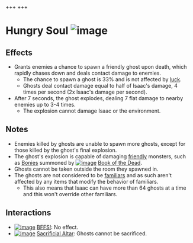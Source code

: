 +++
+++

 # Hungry Soul ![image](/image/Hungry_Soul.png) 

Effects
---------


* Grants enemies a chance to spawn a friendly ghost upon death, which rapidly chases down and deals contact damage to enemies.
	+ The chance to spawn a ghost is 33% and is not affected by [luck](/wiki/Luck "Luck").
	+ Ghosts deal contact damage equal to half of Isaac's damage, 4 times per second (2x Isaac's damage per second).
* After 7 seconds, the ghost explodes, dealing 7 flat damage to nearby enemies up to 3-4 times.
	+ The explosion cannot damage Isaac or the environment.


Notes
-------


* Enemies killed by ghosts are unable to spawn more ghosts, except for those killed by the ghost's final explosion.
* The ghost's explosion is capable of damaging [friendly](/wiki/Friendly "Friendly") monsters, such as [Bonies](/wiki/Bony "Bony") summoned by [![image](/image/Book_of_the_Dead.png)](/wiki/Book_of_the_Dead "Book of the Dead") [Book of the Dead](/wiki/Book_of_the_Dead "Book of the Dead").
* Ghosts cannot be taken outside the room they spawned in.
* The ghosts are not considered to be [familiars](/wiki/Familiars "Familiars") and as such aren't affected by any items that modify the behavior of familiars.
	+ This also means that Isaac can have more than 64 ghosts at a time and this won't override other familiars.


Interactions
--------------


* [![image](/image/BFFS!.png)](/wiki/BFFS! "BFFS!") [BFFS!](/wiki/BFFS! "BFFS!"): No effect.
* [![image](/image/Sacrificial_Altar.png)](/wiki/Sacrificial_Altar "Sacrificial Altar") [Sacrificial Altar](/wiki/Sacrificial_Altar "Sacrificial Altar"): Ghosts cannot be sacrificed.


